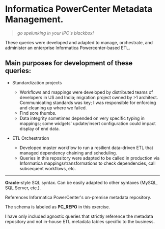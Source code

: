 # Informatica PowerCenter Metadata Management.
> _go spelunking in your IPC's blackbox!_

These queries were developed and adapted to manage, orchestrate, and administer an enterprise Informatica Powercenter-based ETL.

## Main purposes for development of these queries:
* Standardization projects
  * Workflows and mappings were developed by distributed teams of developers in US and India; migration project owned by >1 architect. Communicating standards was key; I was responsible for enforcing and cleaning up where we failed. 
  * Find sore thumbs.
  * Data integrity sometimes depended on very specific typing in mappings; some widgets' update/insert configuration could impact display of end data.

* ETL Orchestration
  * Developed master workflow to run a resilient data-driven ETL that managed dependency chaining and scheduling.
  * Queries in this repository were adapted to be called in production via Informatica mappings/transformations to check dependencies, call subsequent workflows, etc.

*******
**Oracle**-style SQL syntax. Can be easily adapted to other syntaxes (MySQL, SQL Server, etc.).

References Informatica PowerCenter's on-premise metadata repository.

The schema is labeled as **PC_REPO** in this exercise.

I have only included agnostic queries that strictly reference the metadata repository and not in-house ETL metadata tables specific to the business.
 
 
